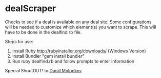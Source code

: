 dealScraper
===========

Checks to see if a deal is available on any deal site. Some configurations will be needed to customize which element(s) you want to scrape. This will have to be done in the dealfind.rb file.

Steps for use:

1. Install Ruby http://rubyinstaller.org/downloads/ (Windows Version)
2. Install Bundler "gem install bundler"
3. Run ruby dealfind.rb and follow prompts to enter information

Special ShoutOUT! to [Daniil Molodkov](https://github.com/daniil)
